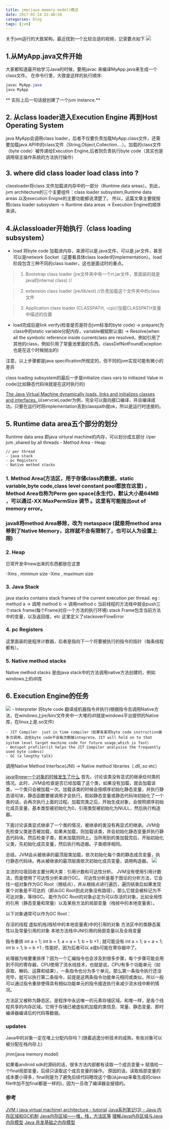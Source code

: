 ```yaml
---
title: jmm(java memory model)概述
date: 2017-05-24 22:48:58
categories: blog
tags: [jvm]
---
```


关于jvm运行的大致架构，最近找到一个比较合适的视频，记录要点如下
![](https://www.haldir66.ga/static/imgs/high_way_scene.jpg)
<!--more-->

## 1.从MyApp.java文件开始
大家都知道最开始学习Java的时候，要用javac 来编译MyApp.java来生成一个class文件。
在命令行里，大致是这样的执行顺序:
```java
javac MyApp.java
java MyApp
```
** 实际上后一句话就创建了一个jvm instance.**

## 2. 从class loader进入Execution Engine 再到Host Operating System
java MyApp会调用class loader，后者不仅要负责加载MyApp.class文件，还需要加载java API中的class文件（String,Object,Collection....）。加载的class文件（byte code）被传递给Execution Engine,后者则负责执行byte code（其实也是调用宿主操作系统的方法执行操作）

## 3. where did class loader load class into ?
classloader将class 文件加载进内存中的一部分（Runtime data areas）。到此，jvm architecture的三个主要组件：class loader subsystem,Runtime data areas 以及execution Enigne的主要功能都说清楚了。
所以，这篇文章主要就按照class loader subsystem -> Runtime data areas -> Execution Engine的顺序来讲。


## 4.从classloader开始执行（class loading subsystem）
- load 将byte code 加载进内存，来源可以是.java文件，可以是.jar文件，甚至可以是network Socket（这要看具体class loader的implementation）。load阶段包含三种不同的class loader，这也是面试时的重点。

> 1. Bootstrap class loader (jre文件夹中有一个rt.jar文件，里面装的就是java的internal class) //

> 2. extension class loader (jre/lib/ext) //负责加载这个文件夹中的class文件

> 3. Application class loader (CLASSPATH, -cp)//加载CLASSPATH变量中描述的位置

- load完成后是link
verify(检查是否是符合jvm标准的byte code) -> prepare(为class中的static variable分配内存，variable被赋默认值) -> Resolve(when all the symbolic reference inside currentclass are resolved，例如引用了其他的class，例如引用了常量池里面的东西，classDefNotFoundException也是在这个时候抛出的)


注意，以上步骤都是java specification所规定的，但不同的jvm实现可能有微小的差异

class loading subsystem的最后一步是initialize
class vars to initiazed Value in code(比如静态代码块就是在这时执行的)

[The Java Virtual Machine dynamically loads, links and initializes classes and interfaces. ](https://stackoverflow.com/questions/26246875/is-linking-in-java-runtime-always-done-dynamically) 
以servcieLoader为例，完全可以面向接口编译，并且编译成功。只要在运行时将implementation丢到classpath就ok，所以是运行时连接的。


## 5. Runtime data area五个部分的划分
Runtime data area 即java virtural machine的内存，可以划分成五部分
	//per jvm ,shared by all threads
	- Method Area
	- Heap

	// per thread
	- java stack
	- pc Registers
	- Native method stacks

### 1. Method Area(方法区，用于存储class的数据，static variable,byte code,class level constant pool都放在这里)	，Method Area也称为Perm gen space(永生代)，默认大小是64MB ，可以通过-XX:MaxPermSize 调节 。这里有可能抛出out of memory error。

### java8将method Area移除，改为 metaspace (就是将method area移到了Native Memory，这样就不会有限制了，也可以人为设置上限)

### 2. Heap
日常开发中new出来的东西都放在这里

-Xms , minimun size
-Xmx , maximum size

### 3. Java Stack
java stacks contains stack frames of the current execution per thread.
eg : method a -> 调用 method b -> 调用method c
当前线程的方法栈中就会push三个stack frame(每个Frame对应一个方法的执行环境)
stack Frame包含当前方法中的变量，以及返回值，etc
这里定义了stackoverFlowError



### 4. pc Registers
这里面装的是程序计数器，后者是指向下一个将要被执行的指令的指针（每条线程都有）。

### 5. Native method stacks
Native method stacks 是由java stack中的方法调用native方法创建的，例如windows上的dll库




## 6. Execution Engine的任务
![](https://www.haldir66.ga/static/imgs/starry_sky.jpg)
	- Interpreter 将byte code 翻译成机器指令并执行(根据指令去调用Native方法，在windows上jre/bin/文件夹中一大堆的dll就是windows平台提供的Native库，在linux上是.so文件)

	- JIT Compiler  just in time compiler（如果有某项byte code instruction被多次调用，这些byte code不会每次都被inteprete，JIT will hold on to that system level target machine code for future usage,which is fast）
	- Hotspot profiler(it helps the JIT Compiler analysise the frequently used byte codess)
	- GC (a lengthy talk)

调用Native Method Interface(JNI) -> Native method libraries（.dll,.so etc）



[java中new一个对象的时候发生了什么](https://blog.csdn.net/SudaDays/article/details/81006483 )
首先，讨论该类没有显式的继承任何类的情况。此时，JVM会检查是否已经加载了这个类，如果没有加载，就会加载该类，一个类只会被加载一次。加载该类的时候会按顺序初始化静态变量，并执行静态语句块，静态函数要被调用才会执行。假如静态变量或静态代码块初始化了一个类的话，会再次执行上面的过程。加载完类之后，开始生成对象，会按照顺序初始化成员变量，基本类型被初始化为0，引用类型被初始化为NULL，然后执行构造器。

下面讨论该类显式继承了一个类的情况，被继承的类没有再显式的继承。JVM会先检查父类是否被加载，如果未加载，则加载该类，并会初始化静态变量并执行静态代码块。然后检查子类，若未加载则同上。当所用到的类加载完后，开始初始化父类，先初始化成员变量，然后执行构造器。子类顺序相同。

总结，JVM会从被继承的最顶层类加载，依次初始化每个类的静态成员变量，执行静态代码块。再从被继承的最顶层类依次初始化成员变量，调用构造器。
![](https://www.haldir66.ga/static/imgs/WolfeCreekCrater_ZH-CN10953577427_1920x1080.jpg)



主流的垃圾回收主要分两大类：引用计数和可达性分析。
JVM没有使用引用计数法，而是使用了可达性分析来进行GC。
可达性分析是基于图论的分析方法，它会找一组对象作为GC Root（根结点），并从根结点进行遍历，遍历结束后如果发现某个对象是不可达的（即从GC Root到此对象没有路径），那么它就会被标记为不可达对象，等待GC。
能作为GC Root的对象必定为可以存活的对象，比如全局性的引用（静态变量和常量）以及某些方法的局部变量（栈帧中的本地变量表）。

以下对象通常可以作为GC Root：

存活的线程
虚拟机栈(栈桢中的本地变量表)中的引用的对象
方法区中的类静态属性以及常量引用的对象
本地方法栈中JNI引用的局部变量以及全局变量


指令重排
int a = 1;
int b = 1;
a = a + 1;
b = b +1 ;
就可能没有
int a = 1;
a = a + 1;
int b = 1;
b = b +1 ;
性能好，因为后者可以 a或b可能在寄存器中了。

处理器为啥要重排序？因为一个汇编指令也会涉及到很多步骤，每个步骤可能会用到不同的寄存器，CPU使用了流水线技术，也就是说，CPU有多个功能单元（如获取、解码、运算和结果），一条指令也分为多个单元，那么第一条指令执行还没完毕，就可以执行第二条指令，前提是这两条指令功能单元相同或类似，所以一般可以通过指令重排使得具有相似功能单元的指令接连执行来减少流水线中断的情况。


方法区又被称为静态区，是程序中永远唯一的元素存储区域。和堆一样，是各个线程共享的内存区域。它用于存储已被虚拟机加载的类信息、常量、静态变量、即时编译器编译后的代码等数据。

### updates
Java中的对象一定在堆上分配内存吗？(随着逃逸分析技术的成熟，有些对象可以被分配在栈内存上)

jmm(java memory model)

如果看android sdk的源码的话，很多方法内部都有读取一个成员变量-> 赋值给一个final局部变量，后续只读取这个成员变量的操作。 原因的话，读取局部变量的成本要小得多，final则是为了避免后续代码瞎改这个值(从javap来看生成的class file中加不加final都是一样的)，因为一旦改了编译器会报错的。



### 参考
[JVM ( java virtual machine) architecture - tutorial](https://www.youtube.com/watch?v=ZBJ0u9MaKtM)
[Java系列笔记(3) - Java 内存区域和GC机制](http://www.cnblogs.com/zhguang/p/3257367.html)
[Java内存区域——堆，栈，方法区等](https://blog.csdn.net/qian520ao/article/details/78952895)
[理解Java内存区域与Java内存模型](https://blog.csdn.net/javazejian/article/details/72772461)
[Java 并发基础之内存模型](https://javadoop.com/post/java-memory-model)